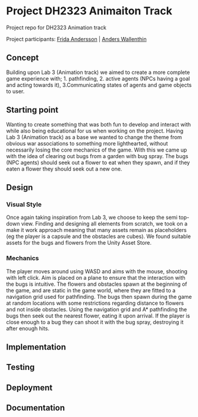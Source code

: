 # Project DH2323 Animaiton Track

Project repo for DH2323 Animation track

Project participants: [Frida Andersson](mailto:friande@kth.se) | [Anders Wallenthin](mailto:wallenth@kth.se)

## Concept

Building upon Lab 3 (Animation track) we aimed to create a more complete game experience with; 1. pathfinding, 2. active agents (NPCs having a goal and acting towards it), 3.Communicating states of agents and game objects to user.

## Starting point

Wanting to create something that was both fun to develop and interact with while also being educational for us when working on the project. Having Lab 3 (Animation track) as a base we wanted to change the theme from obvious war associations to something more lighthearted, without necessarily losing the core mechanics of the game. With this we came up with the idea of clearing out bugs from a garden with bug spray. The bugs (NPC agents) should seek out a flower to eat when they spawn, and if they eaten a flower they should seek out a new one.

## Design

### Visual Style

Once again taking inspiration from Lab 3, we choose to keep the semi top-down view. Finding and designing all elements from scratch, we took on a make it work approach meaning that many assets remain as placeholders (eg the player is a capsule and the obstacles are cubes). We found suitable assets for the bugs and flowers from the Unity Asset Store.

### Mechanics

The player moves around using WASD and aims with the mouse, shooting with left click. Aim is placed on a plane to ensure that the interaction with the bugs is intuitive. The flowers and obstacles spawn at the beginning of the game, and are static in the game world, where they are fitted to a navigation grid used for pathfinding. The bugs then spawn during the game at random locations with some restrictions regarding distance to flowers and not inside obstacles. Using the navigation grid and A\* pathfinding the bugs then seek out the nearest flower, eating it upon arrival. If the player is close enough to a bug they can shoot it with the bug spray, destroying it after enough hits.

## Implementation

## Testing

## Deployment

## Documentation
